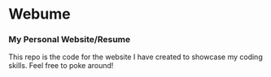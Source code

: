 # Webume
### My Personal Website/Resume
This repo is the code for the website I have created to showcase my coding skills.
Feel free to poke around!
